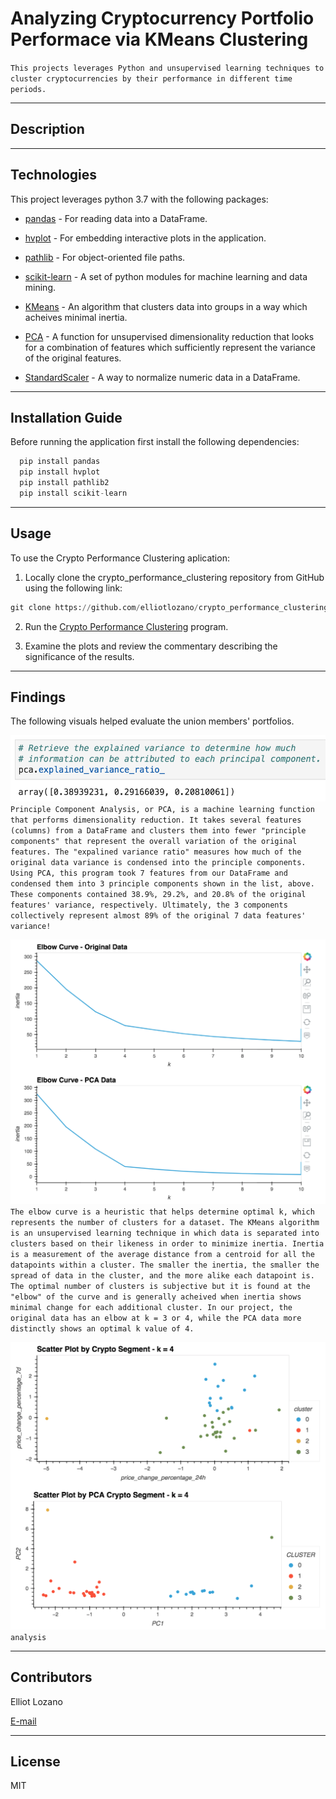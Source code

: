 # Analyzing Cryptocurrency Portfolio Performace via KMeans Clustering

`This projects leverages Python and unsupervised learning techniques to cluster cryptocurrencies by their performance in different time periods.`

---

## Description



---

## Technologies

This project leverages python 3.7 with the following packages:

* [pandas](https://github.com/pandas-dev/pandas) - For reading data into a DataFrame.

* [hvplot](https://pypi.org/project/hvplot/) - For embedding interactive plots in the application.

* [pathlib](https://pypi.org/project/pathlib2/) - For object-oriented file paths.

* [scikit-learn](https://pypi.org/project/scikit-learn/) - A set of python modules for machine learning and data mining.

* [KMeans](https://scikit-learn.org/stable/modules/clustering.html#k-means) - An algorithm that clusters data into groups in a way which acheives minimal inertia.

* [PCA](https://scikit-learn.org/stable/modules/unsupervised_reduction.html#pca-principal-component-analysis) - A function for unsupervised dimensionality reduction that looks for a combination of features which sufficiently represent the variance of the original features.

* [StandardScaler](https://scikit-learn.org/stable/modules/preprocessing.html#standardization-or-mean-removal-and-variance-scaling) - A way to normalize numeric data in a DataFrame.

---

## Installation Guide

Before running the application first install the following dependencies:

```python
  pip install pandas
  pip install hvplot
  pip install pathlib2
  pip install scikit-learn
```

---

## Usage

To use the Crypto Performance Clustering aplication:

1. Locally clone the crypto_performance_clustering repository from GitHub using the following link:

```python
git clone https://github.com/elliotlozano/crypto_performance_clustering.git
```

2. Run the [Crypto Performance Clustering](crypto_investments.ipynb) program.

3. Examine the plots and review the commentary describing the significance of the results.

---

## Findings

The following visuals helped evaluate the union members' portfolios.

![Explained Variance Ratios](explained_variance_ratios.png)
`Principle Component Analysis, or PCA, is a machine learning function that performs dimensionality reduction. It takes several features (columns) from a DataFrame and clusters them into fewer "principle components" that represent the overall variation of the original features. The "expalined variance ratio" measures how much of the original data variance is condensed into the principle components. Using PCA, this program took 7 features from our DataFrame and condensed them into 3 principle components shown in the list, above. These components contained 38.9%, 29.2%, and 20.8% of the original features' variance, respectively. Ultimately, the 3 components collectively represent almost 89% of the original 7 data features' variance!`

![Finding Optimal k](optimal_k_values.png)
`The elbow curve is a heuristic that helps determine optimal k, which represents the number of clusters for a dataset. The KMeans algorithm is an unsupervised learning technique in which data is separated into clusters based on their likeness in order to minimize inertia. Inertia is a measurement of the average distance from a centroid for all the datapoints within a cluster. The smaller the inertia, the smaller the spread of data in the cluster, and the more alike each datapoint is. The optimal number of clusters is subjective but it is found at the "elbow" of the curve and is generally acheived when inertia shows minimal change for each additional cluster. In our project, the original data has an elbow at k = 3 or 4, while the PCA data more distinctly shows an optimal k value of 4.`

![CLuster Analysis](cluster_scatter_plots.png)
`analysis`

---

## Contributors

Elliot Lozano

[E-mail](elliotlozano95@gmail.com)

---

## License

MIT


